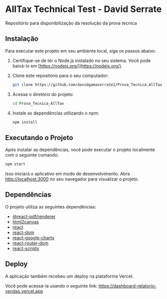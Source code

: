 # AllTax Technical Test - David Serrate
Repositório para disponibilização da resolução da prova tecnica
 
## Instalação

Para executar este projeto em seu ambiente local, siga os passos abaixo:

1. Certifique-se de ter o Node.js instalado no seu sistema. Você pode baixá-lo em [https://nodejs.org/](https://nodejs.org/).

2. Clone este repositório para o seu computador:

   ```bash
   git clone https://github.com/davidgamaserrate1/Prova_Tecnica_AllTax.git

3. Acesse o diretório do projeto:

   ```bash
   cd Prova_Tecnica_AllTax
   ```

4. Instale as dependências utilizando o npm:

   ```bash
   npm install
   ```

## Executando o Projeto

Após instalar as dependências, você pode executar o projeto localmente com o seguinte comando:

```bash
npm start
```
Isso iniciará o aplicativo em modo de desenvolvimento. Abra [http://localhost:3000](http://localhost:3000) no seu navegador para visualizar o projeto.

## Dependências

O projeto utiliza as seguintes dependências:

- [@react-pdf/renderer](https://www.npmjs.com/package/@react-pdf/renderer)
- [html2canvas](https://www.npmjs.com/package/html2canvas)
- [react](https://reactjs.org/)
- [react-dom](https://reactjs.org/docs/react-dom.html)
- [react-google-charts](https://react-google-charts.com/)
- [react-router-dom](https://reactrouter.com/en/main) 
- [react-scripts](https://www.npmjs.com/package/react-scripts)

## Deploy
A aplicação também recebeu um deploy na plataforma Vercel. 
 
 
 Você pode acessá-la usando o seguinte link:  https://dashboard-relatorio-vendas.vercel.app

 

 
